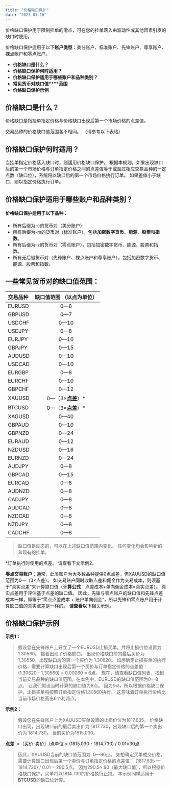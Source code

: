 ```yaml
---
title: "价格缺口保护"
date: "2023-01-10"
---
```


价格缺口保护用于限制挂单的滑点，可在您的挂单落入由波动性或其他因素引发的缺口时使用。

价格缺口保护适用于以下**账户类型**：美分账户、标准账户、先锋账户、尊享账户、裸点账户和零点账户。

- **价格缺口是什么？**
- **价格缺口保护何时适用？**
- **价格缺口保护适用于哪些账户和品种类别？**
- **常见货币对缺口值****范围**
- **价格缺口保护示例**

## 价格缺口是什么？

价格缺口是指挂单指定价格与价格缺口出现后第一个市场价格的点差值。

交易品种的价格缺口值范围各不相同。 （请参考以下表格）

## 价格缺口保护何时适用？

当挂单指定价格落入缺口时，则适用价格缺口保护。 根据本规则，如果出现缺口后的第一个市场价格与订单指定价格之间的点差值等于或超过相应交易品种的一定点数（缺口位），系统将以缺口后的第一个市场价格执行订单。 如果差值小于缺口，则以指定价格执行订单。

## 价格缺口保护适用于哪些账户和品种类别？

#### **价格缺口保护适用于以下品种：**

- 所有后缀为-c的货币对（美分账户）
- 所有后缀为-m的货币对（标准账户），包括**加密数字货币**、**能源**、**股票**和**指数**。
- 所有后缀为-z的货币对（零点账户），包括加密数字货币、能源、股票和指数。
- 所有无后缀货币对（先锋账户、裸点账户和尊享账户），包括加密数字货币、能源、股票和指数。

## 一些常见货币对的缺口值范围：

| 交易品种 |                **缺口值范围 （以点为单位）**                 |
| :------- | :----------------------------------------------------------: |
| EURUSD   |                             0—8                              |
| GBPUSD   |                             0—7                              |
| USDCHF   |                             0—10                             |
| USDJPY   |                             0—8                              |
| EURJPY   |                             0—10                             |
| GBPJPY   |                             0—15                             |
| AUDUSD   |                             0—10                             |
| USDCAD   |                             0—10                             |
| EURGBP   |                             0—8                              |
| EURCHF   |                             0—10                             |
| GBPCHF   |                             0—12                             |
| XAUUSD   | 0—（3×**[点差](https://www.extrading.expert/forex/#standard)**）* |
| BTCUSD   | 0—（3×**[点差](https://www.extrading.expert/forex/#standard)**）* |
| XAGUSD   |                             0—40                             |
| GBPAUD   |                             0—10                             |
| GBPNZD   |                             0—24                             |
| EURAUD   |                             0—12                             |
| NZDUSD   |                             0—16                             |
| EURNZD   |                             0—24                             |
| AUDJPY   |                             0—8                              |
| GBPCAD   |                             0—15                             |
| EURCAD   |                             0—8                              |
| AUDNZD   |                             0—8                              |
| CADJPY   |                             0—8                              |
| AUDCAD   |                             0—8                              |
| NZDCAD   |                             0—8                              |
| NZDJPY   |                             0—8                              |
| CADCHF   |                             0—8                              |

> 缺口值是动态的，可以在上述缺口值范围内变化。 任何变化均会影响新的和现有的挂单。

*订单执行时使用的点差。 请查看下文示例2。

**零点交易账户**：通常，此类账户为大多数品种提供0点点差，但XAUUSD的缺口值范围为0—（3×点差）。 如交易账户同时收取点差和佣金作为交易成本，则须基于“真实点差”来计算缺口值（**计算公式**：点差成本+单向佣金成本=真实点差）。 真实点差用于评估基于点差的缺口值。 因此，先锋与零点账户的缺口值和先锋点差成本一样，即等于“零点点差成本 + 账户单向佣金”，所以先锋和零点账户用于计算缺口值的真实点差是一样的。 **请查看以下**相关示例。

## 价格缺口保护示例

**示例1：**

> 假设您在先锋账户上开立了一个EURUSD止损买单，并将止损价位设置为1.30560。 接着出现了价格缺口。 出现价格缺口前的最后买价为 1.30550，出现缺口后的第一个买价为 1.30620。 如想确定止损买单的执行价格，需要计算缺口出现后第一个买价与订单指定价格的点差值：
> (1.30620 - 1.30560) = 0.00060 = 6点。
> 现在，请查看缺口值列表，找到当前交易品种的缺口值范围。在本例中，EURUSD的缺口值范围为0—8点。 让我们假设当时计算的缺口值为8点。
> 因为`6<8`，所以根据价格缺口保护，止损买单将按照订单指定价格1.30560执行。 这意味着订单执行价格比当前市场价格高出6个利润点。

**示例2：**

> 假设您在先锋账户上为XAUUSD买单设置的止损价位为1817.635。 价格缺口出现，出现缺口前的最后卖出价为 1817.730，出现缺口后的第一个卖出价为 1814.730。 当前买价为1815.030。


**点差**  =（买价-卖价）/点单位
= (1815.030 - 1814.730) / 0.01=30点

> 因此，XAUUSD当前的缺口值范围为  0—90点。
> 如想确定买单成交价格，需要计算缺口出现后第一个卖价与订单指定价格的点差值：
> (1817.635 — 1814.730) / 0.01 = 290.5点。
> 因为290.5> 90（最大缺口值），所以根据价格缺口保护，买单将以1814.730的价格执行止损。
> 本示例同样适用于**BTCUSD**的缺口位计算。
